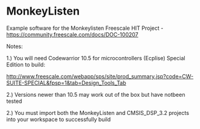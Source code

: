 MonkeyListen
=========

Example software for the Monkeylisten Freescale HIT Project - https://community.freescale.com/docs/DOC-100207

Notes:

1.)   You will need Codewarrior 10.5 for microcontrollers (Ecplise) Special Edition to build:

http://www.freescale.com/webapp/sps/site/prod_summary.jsp?code=CW-SUITE-SPECIAL&fpsp=1&tab=Design_Tools_Tab

2.)  Versions newer than 10.5 may work out of the box but have notbeen tested

2.)  You must import both the MonkeyListen and CMSIS_DSP_3.2 projects into your workspace to successfully build